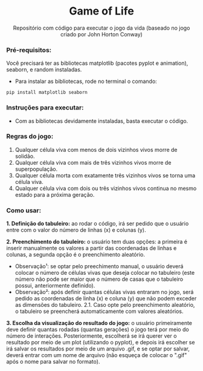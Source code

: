 <h1 align="center">Game of Life</h1>
<p align="center">Repositório com código para executar o jogo da vida (baseado no jogo criado por John Horton Conway)</p>

### Pré-requisitos:
Você precisará ter as bibliotecas matplotlib (pacotes pyplot e animation), seaborn, e random instaladas.

- Para instalar as bibliotecas, rode no terminal o comando: 
```
pip install matplotlib seaborn
```
### Instruções para executar:
- Com as bibliotecas devidamente instaladas, basta executar o código.

### Regras do jogo:
1. Qualquer célula viva com menos de dois vizinhos vivos morre de solidão.
2. Qualquer célula viva com mais de três vizinhos vivos morre de superpopulação.
3. Qualquer célula morta com exatamente três vizinhos vivos se torna uma célula viva.
4. Qualquer célula viva com dois ou três vizinhos vivos continua no mesmo estado para a próxima geração.

### Como usar:
**1. Definição do tabuleiro:** ao rodar o código, irá ser pedido que o usuário entre com o valor do número de linhas (x) e colunas (y).

**2. Preenchimento do tabuleiro:** o usuário tem duas opções: a primeira é inserir manualmente os valores a partir das coordenadas de linhas e colunas, a segunda opção é o preenchimento aleatório.
- Observação¹: se optar pelo preechimento manual, o usuário deverá colocar o número de células vivas que deseja colocar no tabuleiro (este número não pode ser maior que o número     de casas que o tabuleiro possui, anteriormente definido). 
- Observação²: após definir quantas células vivas entraram no jogo, será pedido as coordenadas de linha (x) e coluna (y) que não podem exceder as dimensões do tabuleiro.
2.1. Caso opte pelo preenchimento aleatório, o tabuleiro se preencherá automaticamente com valores aleatórios.

**3. Escolha da visualização do resultado do jogo:** o usuário primeiramente deve definir quantas rodadas (quantas gerações) o jogo terá por meio do número de interações. Posteriormente, escolherá se irá querer ver o resultado por meio de um plot (utilizando o pyplot), e depois irá escolher se irá salvar os resultados por meio de um arquivo .gif, e se optar por salvar, deverá entrar com um nome de arquivo (não esqueça de colocar o ".gif" após o nome para salvar no formato).
